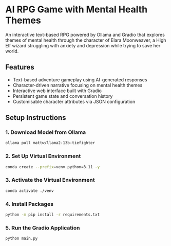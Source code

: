 # AI RPG Game with Mental Health Themes

An interactive text-based RPG powered by Ollama and Gradio that explores themes of mental health through the character of Elara Moonweaver, a High Elf wizard struggling with anxiety and depression while trying to save her world.

## Features

- Text-based adventure gameplay using AI-generated responses
- Character-driven narrative focusing on mental health themes
- Interactive web interface built with Gradio
- Persistent game state and conversation history
- Customisable character attributes via JSON configuration

## Setup Instructions

### 1. Download Model from Ollama
```bash
ollama pull mattw/llama2-13b-tiefighter
```

### 2. Set Up Virtual Environment
```bash
conda create --prefix=venv python=3.11 -y
```

### 3. Activate the Virtual Environment
```bash
conda activate ./venv
```

### 4. Install Packages
```bash
python -m pip install -r requirements.txt
```

### 5. Run the Gradio Application
```bash
python main.py
```